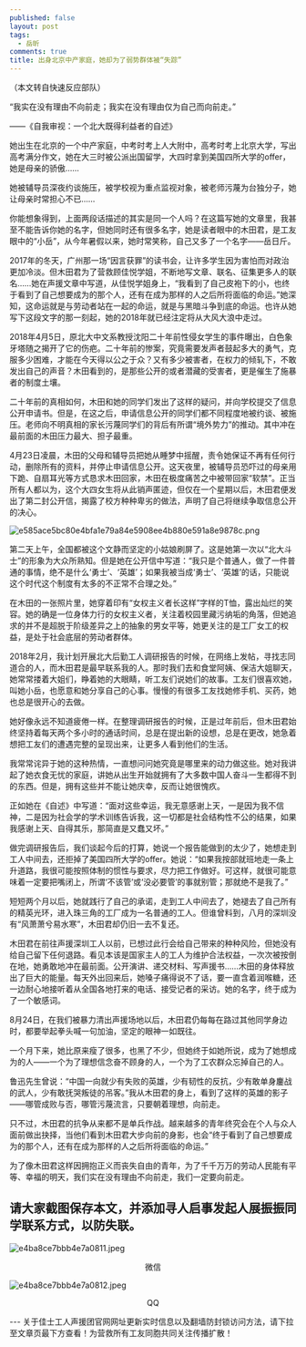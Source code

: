 ```yaml
---
published: false
layout: post
tags:
  - 岳昕
comments: true
title: 出身北京中产家庭，她却为了弱势群体被“失踪”
---
```

（本文转自快速反应部队）

“我实在没有理由不向前走；我实在没有理由仅为自己而向前走。”

——《自我审视：一个北大既得利益者的自述》

她出生在北京的一个中产家庭，中考时考上人大附中，高考时考上北京大学，写出高考满分作文，她在大三时被公派出国留学，大四时拿到美国四所大学的offer，她是母亲的骄傲……

她被辅导员深夜约谈施压，被学校视为重点监视对象，被老师污蔑为台独分子，她让母亲时常担心不已……

你能想象得到，上面两段话描述的其实是同一个人吗？在这篇写她的文章里，我甚至不能告诉你她的名字，但她同时还有很多名字，她是读者眼中的木田君，是工友眼中的“小岳”，从今年暑假以来，她时常笑称，自己又多了一个名字——岳日斤。

2017年的冬天，广州那一场“因言获罪”的读书会，让许多学生因为害怕而对政治更加冷淡。但木田君为了营救顾佳悦学姐，不断地写文章、联名、征集更多人的联名……她在声援文章中写道，从佳悦学姐身上，“我看到了自己皮袍下的小，也终于看到了自己想要成为的那个人，还有在成为那样的人之后所将面临的命运。”她深知，这命运就是与劳动者站在一起的命运，就是与黑暗斗争到底的命运。也许从她写下这段文字的那一刻起，她的2018年就已经注定将从大风大浪中走过。

2018年4月5日，原北大中文系教授沈阳二十年前性侵女学生的事件曝出，白色象牙塔随之揭开了它的伤疤。二十年前的惨案，究竟需要发声者鼓起多大的勇气，克服多少困难，才能在今天得以公之于众？又有多少被害者，在权力的倾轧下，不敢发出自己的声音？木田看到的，是那些公开的或者潜藏的受害者，更是催生了施暴者的制度土壤。

二十年前的真相如何，木田和她的同学们发出了这样的疑问，并向学校提交了信息公开申请书。但是，在这之后，申请信息公开的同学们都不同程度地被约谈、被施压。老师向不明真相的家长污蔑同学们的背后有所谓“境外势力”的推动。其中冲在最前面的木田压力最大、担子最重。

4月23日凌晨，木田的父母和辅导员把她从睡梦中摇醒，责令她保证不再有任何行动，删除所有的资料，并停止申请信息公开。这天夜里，被辅导员恐吓过的母亲用下跪、自扇耳光等方式恳求木田回家，木田在极度痛苦之中被带回家“软禁”。正当所有人都以为，这个大四女生将从此销声匿迹，但仅在一个星期以后，木田君便发出了第二封公开信，揭露了校方种种卑劣的做法，声明了自己将继续争取信息公开的决心。

![e585ace5bc80e4bfa1e79a84e5908ee4b880e591a8e9878c.png](https://i.loli.net/2018/10/21/5bcc6d28c812f.png)

第二天上午，全国都被这个文静而坚定的小姑娘刷屏了。这是她第一次以“北大斗士”的形象为大众所熟知。但是她在公开信中写道：“我只是个普通人，做了一件普通的事情，绝不是什么‘勇士’、‘英雄’；如果我被当成‘勇士’、‘英雄’的话，只能说这个时代这个制度有太多的不正常不合理之处。”

在木田的一张照片里，她穿着印有“女权主义者长这样”字样的T恤，露出灿烂的笑容。她的确是一位身体力行的女权主义者，关注着校园里藏污纳垢的角落，但她追求的并不是超脱于阶级差异之上的抽象的男女平等，她更关注的是工厂女工的权益，是处于社会底层的劳动者群体。

2018年2月，我计划开展北大后勤工人调研报告的时候，在网络上发帖，寻找志同道合的人，而木田君是最早联系我的人。那时我们去和食堂阿姨、保洁大姐聊天，她常常搂着大姐们，睁着她的大眼睛，听工友们说她们的故事。工友们很喜欢她，叫她小岳，也愿意和她分享自己的心事。慢慢的有很多工友找她修手机、买药，她也总是很开心的去做。

她好像永远不知道疲倦一样。在整理调研报告的时候，正是过年前后，但木田君始终坚持着每天两个多小时的通话时间，总是在提出新的设想，总是在更改，她急着想把工友们的遭遇完整的呈现出来，让更多人看到他们的生活。

我常常诧异于她的这种热情，一直想问问她究竟是哪里来的动力做这些。她对我讲起了她衣食无忧的家庭，讲她从出生开始就拥有了大多数中国人奋斗一生都得不到的东西。但是，拥有这些并不能让她庆幸，反而让她很愧疚。

正如她在《自述》中写道：“面对这些幸运，我无意感谢上天，一是因为我不信神，二是因为社会学的学术训练告诉我，这一切都是社会结构性不公的结果，如果我感谢上天、自得其乐，那简直是又蠢又坏。”

做完调研报告后，我们谈起今后的打算，她说一个报告能做到的太少了，她想走到工人中间去，还拒掉了美国四所大学的offer。她说：“如果我按部就班地走一条上升道路，我很可能按照体制的惯性与要求，尽力把工作做好。可这样，就很可能意味着一定要把嘴闭上，所谓‘不该管’或‘没必要管’的事就别管；那就绝不是我了。”

短短两个月以后，她就践行了自己的承诺，走到工人中间去了，她褪去了自己所有的精英光环，进入珠三角的工厂成为一名普通的工人。但谁曾料到，八月的深圳没有“风萧萧兮易水寒”，木田君却仍旧一去不复还。

木田君在前往声援深圳工人以前，已想过此行会给自己带来的种种风险，但她没有给自己留下任何退路。看见本该是国家主人的工人为维护合法权益，一次次被按倒在地，她勇敢地冲在最前面。公开演讲、递交材料、写声援书……木田的身体释放出了巨大的能量。每天外出回来后，她嗓子痛得说不了话，要一直含着润喉糖，还一边耐心地接听着从全国各地打来的电话、接受记者的采访。她的名字，终于成为了一个敏感词。

8月24日，在我们被暴力清出声援场地以后，木田君仍每每在路过其他同学身边时，都要举起拳头喊一句加油，坚定的眼神一如既往。

一个月下来，她比原来瘦了很多，也黑了不少，但她终于如她所说，成为了她想成为的人——一个为了理想信念奋不顾身的人，一个为了工农群众忘掉自己的人。

鲁迅先生曾说：“中国一向就少有失败的英雄，少有韧性的反抗，少有敢单身鏖战的武人，少有敢抚哭叛徒的吊客。”我从木田君的身上，看到了这样的英雄的影子——哪管成败与否，哪管污蔑流言，只要朝着理想，向前走。

只不过，木田君的抗争从来都不是单兵作战。越来越多的青年终究会在个人与众人面前做出抉择，当他们看到木田君大步向前的身影，也会“终于看到了自己想要成为的那个人，还有在成为那样的人之后所将面临的命运。”

为了像木田君这样因拥抱正义而丧失自由的青年，为了千千万万的劳动人民能有平等、幸福的明天，我们实在没有理由不向前走，我们一定要向前走。

请大家截图保存本文，并添加寻人启事发起人展振振同学联系方式，以防失联。
---

![e4ba8ce7bbb4e7a0811.jpeg](https://i.loli.net/2018/10/21/5bcc6d9144549.jpeg)

<p style="text-align:center;">微信</p>

![e4ba8ce7bbb4e7a0812.jpeg](https://i.loli.net/2018/10/21/5bcc6e19d4422.jpeg)

<p style="text-align:center;">QQ</p>
---
关于佳士工人声援团官网网址更新实时信息以及翻墙防封锁访问方法，请下拉至文章页最下方查看！为营救所有工友同胞共同关注传播扩散！
